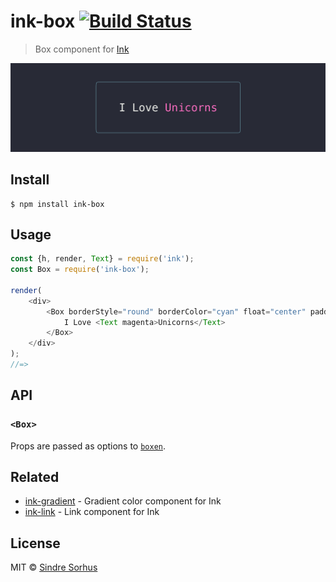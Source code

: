 # ink-box [![Build Status](https://travis-ci.org/sindresorhus/ink-box.svg?branch=master)](https://travis-ci.org/sindresorhus/ink-box)

> Box component for [Ink](https://github.com/vadimdemedes/ink)

![](screenshot.png)


## Install

```
$ npm install ink-box
```


## Usage

```js
const {h, render, Text} = require('ink');
const Box = require('ink-box');

render(
	<div>
		<Box borderStyle="round" borderColor="cyan" float="center" padding={1}>
			I Love <Text magenta>Unicorns</Text>
		</Box>
	</div>
);
//=>
```


## API

### `<Box>`

Props are passed as options to [`boxen`](https://github.com/sindresorhus/boxen#options).


## Related

- [ink-gradient](https://github.com/sindresorhus/ink-gradient) - Gradient color component for Ink
- [ink-link](https://github.com/sindresorhus/ink-link) - Link component for Ink


## License

MIT © [Sindre Sorhus](https://sindresorhus.com)
